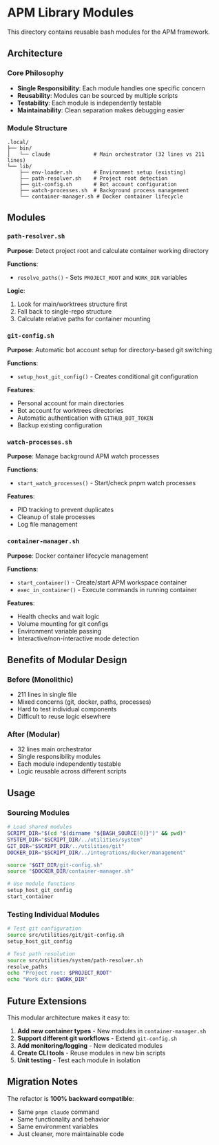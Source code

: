 # APM Library Modules

This directory contains reusable bash modules for the APM framework.

## Architecture

### Core Philosophy
- **Single Responsibility**: Each module handles one specific concern
- **Reusability**: Modules can be sourced by multiple scripts
- **Testability**: Each module is independently testable
- **Maintainability**: Clean separation makes debugging easier

### Module Structure

```
.local/
├── bin/
│   └── claude              # Main orchestrator (32 lines vs 211 lines)
└── lib/
    ├── env-loader.sh       # Environment setup (existing)
    ├── path-resolver.sh    # Project root detection
    ├── git-config.sh       # Bot account configuration
    ├── watch-processes.sh  # Background process management
    └── container-manager.sh # Docker container lifecycle
```

## Modules

### `path-resolver.sh`
**Purpose**: Detect project root and calculate container working directory

**Functions**:
- `resolve_paths()` - Sets `PROJECT_ROOT` and `WORK_DIR` variables

**Logic**: 
1. Look for main/worktrees structure first
2. Fall back to single-repo structure
3. Calculate relative paths for container mounting

### `git-config.sh`
**Purpose**: Automatic bot account setup for directory-based git switching

**Functions**:
- `setup_host_git_config()` - Creates conditional git configuration

**Features**:
- Personal account for main directories
- Bot account for worktrees directories
- Automatic authentication with `GITHUB_BOT_TOKEN`
- Backup existing configuration

### `watch-processes.sh`
**Purpose**: Manage background APM watch processes

**Functions**:
- `start_watch_processes()` - Start/check pnpm watch processes

**Features**:
- PID tracking to prevent duplicates
- Cleanup of stale processes
- Log file management

### `container-manager.sh`
**Purpose**: Docker container lifecycle management

**Functions**:
- `start_container()` - Create/start APM workspace container
- `exec_in_container()` - Execute commands in running container

**Features**:
- Health checks and wait logic
- Volume mounting for git configs
- Environment variable passing
- Interactive/non-interactive mode detection

## Benefits of Modular Design

### Before (Monolithic)
- 211 lines in single file
- Mixed concerns (git, docker, paths, processes)
- Hard to test individual components
- Difficult to reuse logic elsewhere

### After (Modular)
- 32 lines main orchestrator
- Single responsibility modules
- Each module independently testable
- Logic reusable across different scripts

## Usage

### Sourcing Modules
```bash
# Load shared modules
SCRIPT_DIR="$(cd "$(dirname "${BASH_SOURCE[0]}")" && pwd)"
SYSTEM_DIR="$SCRIPT_DIR/../utilities/system"
GIT_DIR="$SCRIPT_DIR/../utilities/git"
DOCKER_DIR="$SCRIPT_DIR/../integrations/docker/management"

source "$GIT_DIR/git-config.sh"
source "$DOCKER_DIR/container-manager.sh"

# Use module functions
setup_host_git_config
start_container
```

### Testing Individual Modules
```bash
# Test git configuration
source src/utilities/git/git-config.sh
setup_host_git_config

# Test path resolution
source src/utilities/system/path-resolver.sh
resolve_paths
echo "Project root: $PROJECT_ROOT"
echo "Work dir: $WORK_DIR"
```

## Future Extensions

This modular architecture makes it easy to:

1. **Add new container types** - New modules in `container-manager.sh`
2. **Support different git workflows** - Extend `git-config.sh`
3. **Add monitoring/logging** - New dedicated modules
4. **Create CLI tools** - Reuse modules in new bin scripts
5. **Unit testing** - Test each module in isolation

## Migration Notes

The refactor is **100% backward compatible**:
- Same `pnpm claude` command
- Same functionality and behavior  
- Same environment variables
- Just cleaner, more maintainable code